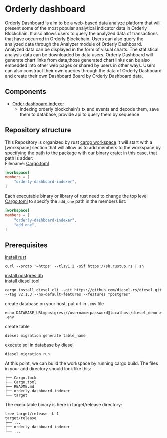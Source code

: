 # Orderly dashboard
Orderly Dashboard is aim to be a web-based data analyze platform that will present some of the most popular analytical indicator data in Orderly Blockchain. It also allows users to query the analyzed data of transactions that have occurred in Orderly Blockchain. Users can also query the analyzed data through the Analyzer module of Orderly Dashboard. Analyzed  data can be displayed in the form of visual charts. The statistical analysis data can be downloaded by data users. Orderly Dashboard will generate chart links from data,those generated chart links can be also embedded into other web pages or shared by users in other ways. Users can also construct their own queries through the data of Orderly Dashboard and create their own Dashboard Board by Orderly Dashboard data.
## Components
* [Order dashboard indexer](./orderly-dashboard-indexer)
  * indexing orderly blockchain's tx and events and decode them, save them to database, provide api to query them by sequence
## Repository structure
This Repository is organized by rust [cargo workspace](https://doc.rust-lang.org/book/ch14-03-cargo-workspaces.html)
It will start with a [workspace] section that will allow us to add members to the workspace by specifying the path to the package with our binary crate; in this case, that path is adder:  
Filename: [Cargo.toml](./Cargo.toml)
```toml
[workspace]
members = [
    "orderly-dashboard-indexer",
]
```
Each executable binary or library of rust need to change the top level [Cargo.toml](./Cargo.toml) to specify the `add_one` path in the members list:
```toml
[workspace]
members = [
    "orderly-dashboard-indexer",
    "add_one",
]
```
## Prerequisites
[install rust](https://www.rust-lang.org/tools/install)
```shell
curl --proto '=https' --tlsv1.2 -sSf https://sh.rustup.rs | sh
```
[install postgres db](https://www.runoob.com/postgresql/mac-install-postgresql.html)  
[install diesel tool](https://diesel.rs/guides/getting-started)
```shell
cargo install diesel_cli --git https://github.com/diesel-rs/diesel.git --tag v2.1.3 --no-default-features --features "postgres"
```
create database on your host, put url in `.env` file
```shell
echo DATABASE_URL=postgres://username:password@localhost/diesel_demo > .env
```
create table
```shell
diesel migration generate table_name
```
execute sql in database by diesel
```shell
diesel migration run
```
At this point, we can build the workspace by running cargo build. The files in your add directory should look like this:
```text
├── Cargo.lock
├── Cargo.toml
├── README.md
├── orderly-dashboard-indexer
└── target
```
The executable binary is here in target/release directory:
```text
tree target/release -L 1
target/release
├── ...
├── orderly-dashboard-indexer
└── ...
```